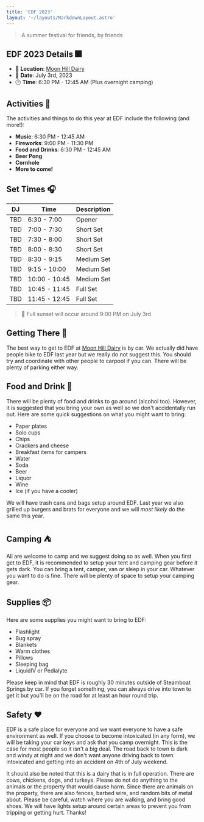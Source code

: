 ```yaml
---
title: 'EDF 2023'
layout: '~/layouts/MarkdownLayout.astro'
---
```


> A summer festival for friends, by friends

## EDF 2023 Details 🎆

- 📍 **Location**: [Moon Hill Dairy](https://goo.gl/maps/vFQcLSZLkSNV3dhG8)
- 📆 **Date**: July 3rd, 2023
- 🕑 **Time**: 6:30 PM - 12:45 AM (Plus overnight camping)

## Activities 🎉

The activities and things to do this year at EDF include the following (and more!):

- **Music**: 6:30 PM - 12:45 AM
- **Fireworks**: 9:00 PM - 11:30 PM
- **Food and Drinks**: 6:30 PM - 12:45 AM
- **Beer Pong**
- **Cornhole**
- **More to come!**

## Set Times 🎧

| DJ  | Time          | Description |
| --- | ------------- | ----------- |
| TBD | 6:30 - 7:00   | Opener      |
| TBD | 7:00 - 7:30   | Short Set   |
| TBD | 7:30 - 8:00   | Short Set   |
| TBD | 8:00 - 8:30   | Short Set   |
| TBD | 8:30 - 9:15   | Medium Set  |
| TBD | 9:15 - 10:00  | Medium Set  |
| TBD | 10:00 - 10:45 | Medium Set  |
| TBD | 10:45 - 11:45 | Full Set    |
| TBD | 11:45 - 12:45 | Full Set    |

> 🌄 Full sunset will occur around 9:00 PM on July 3rd

## Getting There 🚗

The best way to get to EDF at [Moon Hill Dairy](https://goo.gl/maps/vFQcLSZLkSNV3dhG8) is by car. We actually did have people bike to EDF last year but we really do not suggest this. You should try and coordinate with other people to carpool if you can. There will be plenty of parking either way.

## Food and Drink 🍻

There will be plenty of food and drinks to go around (alcohol too). However, it is suggested that you bring your own as well so we don't accidentally run out. Here are some quick suggestions on what you might want to bring:

- Paper plates
- Solo cups
- Chips
- Crackers and cheese
- Breakfast items for campers
- Water
- Soda
- Beer
- Liquor
- Wine
- Ice (if you have a cooler)

We will have trash cans and bags setup around EDF. Last year we also grilled up burgers and brats for everyone and we will _most likely_ do the same this year.

## Camping ⛺

All are welcome to camp and we suggest doing so as well. When you first get to EDF, it is recommended to setup your tent and camping gear before it gets dark. You can bring a tent, camper, van or sleep in your car. Whatever you want to do is fine. There will be plenty of space to setup your camping gear.

## Supplies 📦

Here are some supplies you might want to bring to EDF:

- Flashlight
- Bug spray
- Blankets
- Warm clothes
- Pillows
- Sleeping bag
- LiquidIV or Pedialyte

Please keep in mind that EDF is roughly 30 minutes outside of Steamboat Springs by car. If you forget something, you can always drive into town to get it but you'll be on the road for at least an hour round trip.

## Safety ❤️

EDF is a safe place for everyone and we want everyone to have a safe environment as well. If you choose to become intoxicated (in any form), we will be taking your car keys and ask that you camp overnight. This is the case for most people so it isn't a big deal. The road back to town is dark and windy at night and we don't want anyone driving back to town intoxicated and getting into an accident on 4th of July weekend.

It should also be noted that this is a dairy that is in full operation. There are cows, chickens, dogs, and turkeys. Please do not do anything to the animals or the property that would cause harm. Since there are animals on the property, there are also fences, barbed wire, and random bits of metal about. Please be careful, watch where you are walking, and bring good shoes. We will have lights setup around certain areas to prevent you from tripping or getting hurt. Thanks!
